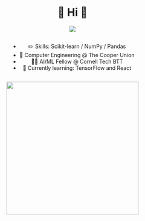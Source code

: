 <h1 align='center'>
  👾 Hi 👾
</h1>

<p align='center'>  
  <a href="https://www.linkedin.com/in/shioncm/">
    <img src="https://img.shields.io/badge/linkedin-%230077B5.svg?&style=for-the-badge&logo=linkedin&logoColor=white" />
  </a>
</p>

<div style="text-align: center;">
  <ul style="display: inline-block;">
    <li>✏️ Skills: Scikit-learn / NumPy / Pandas</li>
    <li>🏫 Computer Engineering @ The Cooper Union</li>
    <li>👩‍💻 AI/ML Fellow @ Cornell Tech BTT</li>
    <li>🌱 Currently learning: TensorFlow and React</li>
  </ul>
</div>

<p align='center'>
  <a href="#"><img src="https://github-readme-stats.vercel.app/api/top-langs/?username=shioncm&theme=tokyonight&hide_border=true" width="350"></a>
</p>
